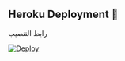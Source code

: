 
## Heroku Deployment 💜
رابط التنصيب

[![Deploy](https://www.herokucdn.com/deploy/button.svg)](https://heroku.com/deploy?template=https://github.com/eiyil/-)
